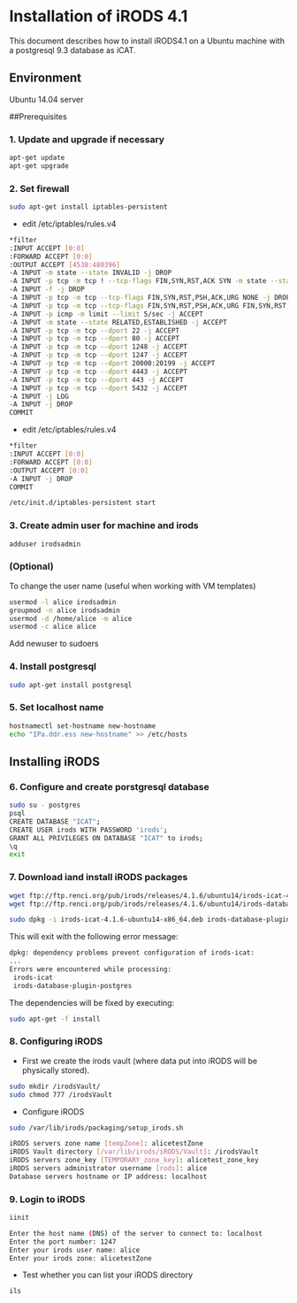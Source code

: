 # Installation of iRODS 4.1
This document describes how to install iRODS4.1 on a Ubuntu machine with a postgresql 9.3 database as iCAT. 

## Environment
Ubuntu 14.04 server

##Prerequisites
### 1. Update and upgrade if necessary
```sh
apt-get update
apt-get upgrade
```
### 2. Set firewall
```sh
sudo apt-get install iptables-persistent
```
- edit /etc/iptables/rules.v4
```sh
*filter
:INPUT ACCEPT [0:0]
:FORWARD ACCEPT [0:0]
:OUTPUT ACCEPT [4538:480396]
-A INPUT -m state --state INVALID -j DROP
-A INPUT -p tcp -m tcp ! --tcp-flags FIN,SYN,RST,ACK SYN -m state --state NEW -j DROP
-A INPUT -f -j DROP
-A INPUT -p tcp -m tcp --tcp-flags FIN,SYN,RST,PSH,ACK,URG NONE -j DROP
-A INPUT -p tcp -m tcp --tcp-flags FIN,SYN,RST,PSH,ACK,URG FIN,SYN,RST,PSH,ACK,URG -j DROP
-A INPUT -p icmp -m limit --limit 5/sec -j ACCEPT
-A INPUT -m state --state RELATED,ESTABLISHED -j ACCEPT
-A INPUT -p tcp -m tcp --dport 22 -j ACCEPT
-A INPUT -p tcp -m tcp --dport 80 -j ACCEPT
-A INPUT -p tcp -m tcp --dport 1248 -j ACCEPT
-A INPUT -p tcp -m tcp --dport 1247 -j ACCEPT
-A INPUT -p tcp -m tcp --dport 20000:20199 -j ACCEPT
-A INPUT -p tcp -m tcp --dport 4443 -j ACCEPT
-A INPUT -p tcp -m tcp --dport 443 -j ACCEPT
-A INPUT -p tcp -m tcp --dport 5432 -j ACCEPT
-A INPUT -j LOG
-A INPUT -j DROP
COMMIT
```
- edit /etc/iptables/rules.v4
```sh
*filter
:INPUT ACCEPT [0:0]
:FORWARD ACCEPT [0:0]
:OUTPUT ACCEPT [0:0]
-A INPUT -j DROP
COMMIT 
```

```sh
/etc/init.d/iptables-persistent start
```

### 3. Create admin user for machine and irods
```sh
adduser irodsadmin
```
### (Optional) 
To change the user name (useful when working with VM templates)
```sh
usermod -l alice irodsadmin 
groupmod -n alice irodsadmin
usermod -d /home/alice -m alice
usermod -c alice alice
```
Add newuser to sudoers

### 4. Install postgresql
```sh
sudo apt-get install postgresql
```

### 5. Set localhost name

```sh
hostnamectl set-hostname new-hostname
echo "IPa.ddr.ess new-hostname" >> /etc/hosts
```

## Installing iRODS
### 6. Configure and create porstgresql database
```sh
sudo su - postgres
psql
CREATE DATABASE "ICAT";
CREATE USER irods WITH PASSWORD 'irods';
GRANT ALL PRIVILEGES ON DATABASE "ICAT" to irods;
\q
exit
```
### 7. Download iand install iRODS packages
```sh
wget ftp://ftp.renci.org/pub/irods/releases/4.1.6/ubuntu14/irods-icat-4.1.6-ubuntu14-x86_64.deb
wget ftp://ftp.renci.org/pub/irods/releases/4.1.6/ubuntu14/irods-database-plugin-postgres-1.6-ubuntu14-x86_64.deb
```

```sh
sudo dpkg -i irods-icat-4.1.6-ubuntu14-x86_64.deb irods-database-plugin-postgres-1.6-ubuntu14-x86_64.deb 
```
This will exit with the following error message:
```sh
dpkg: dependency problems prevent configuration of irods-icat:
...
Errors were encountered while processing:
 irods-icat
 irods-database-plugin-postgres
```
The dependencies will be fixed by executing:
```sh
sudo apt-get -f install
```

### 8. Configuring iRODS
- First we create the irods vault (where data put into iRODS will be physically stored).
```sh
sudo mkdir /irodsVault/ 
sudo chmod 777 /irodsVault
```

- Configure iRODS
```sh
sudo /var/lib/irods/packaging/setup_irods.sh
```

```sh
iRODS servers zone name [tempZone]: alicetestZone
iRODS Vault directory [/var/lib/irods/iRODS/Vault]: /irodsVault
iRODS servers zone_key [TEMPORARY_zone_key]: alicetest_zone_key
iRODS servers administrator username [rods]: alice
Database servers hostname or IP address: localhost
```

### 9. Login to iRODS

```sh
iinit
```

```sh
Enter the host name (DNS) of the server to connect to: localhost
Enter the port number: 1247
Enter your irods user name: alice
Enter your irods zone: alicetestZone
```
- Test whether you can list your iRODS directory
```sh
ils
```
